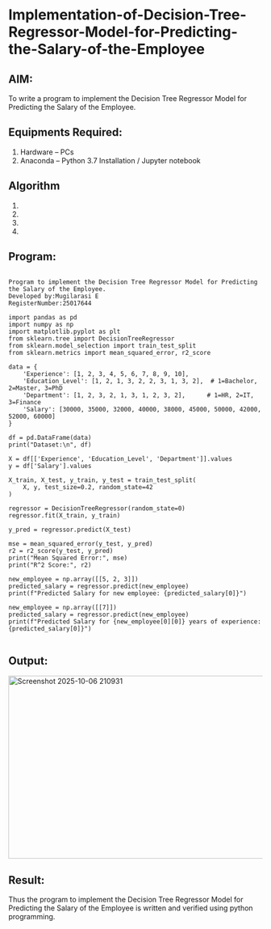 # Implementation-of-Decision-Tree-Regressor-Model-for-Predicting-the-Salary-of-the-Employee

## AIM:
To write a program to implement the Decision Tree Regressor Model for Predicting the Salary of the Employee.

## Equipments Required:
1. Hardware – PCs
2. Anaconda – Python 3.7 Installation / Jupyter notebook

## Algorithm
1. 
2. 
3. 
4. 

## Program:
```

Program to implement the Decision Tree Regressor Model for Predicting the Salary of the Employee.
Developed by:Mugilarasi E 
RegisterNumber:25017644

import pandas as pd
import numpy as np
import matplotlib.pyplot as plt
from sklearn.tree import DecisionTreeRegressor
from sklearn.model_selection import train_test_split
from sklearn.metrics import mean_squared_error, r2_score

data = {
    'Experience': [1, 2, 3, 4, 5, 6, 7, 8, 9, 10],
    'Education_Level': [1, 2, 1, 3, 2, 2, 3, 1, 3, 2],  # 1=Bachelor, 2=Master, 3=PhD
    'Department': [1, 2, 3, 2, 1, 3, 1, 2, 3, 2],      # 1=HR, 2=IT, 3=Finance
    'Salary': [30000, 35000, 32000, 40000, 38000, 45000, 50000, 42000, 52000, 60000]
}

df = pd.DataFrame(data)
print("Dataset:\n", df)

X = df[['Experience', 'Education_Level', 'Department']].values
y = df['Salary'].values

X_train, X_test, y_train, y_test = train_test_split(
    X, y, test_size=0.2, random_state=42
)

regressor = DecisionTreeRegressor(random_state=0)
regressor.fit(X_train, y_train)

y_pred = regressor.predict(X_test)

mse = mean_squared_error(y_test, y_pred)
r2 = r2_score(y_test, y_pred)
print("Mean Squared Error:", mse)
print("R^2 Score:", r2)

new_employee = np.array([[5, 2, 3]]) 
predicted_salary = regressor.predict(new_employee)
print(f"Predicted Salary for new employee: {predicted_salary[0]}")

new_employee = np.array([[7]]) 
predicted_salary = regressor.predict(new_employee)
print(f"Predicted Salary for {new_employee[0][0]} years of experience: {predicted_salary[0]}")


```

## Output:
<img width="758" height="362" alt="Screenshot 2025-10-06 210931" src="https://github.com/user-attachments/assets/aaf4b19c-9bf3-486b-9fa2-74b8ff1a235b" />



## Result:
Thus the program to implement the Decision Tree Regressor Model for Predicting the Salary of the Employee is written and verified using python programming.

